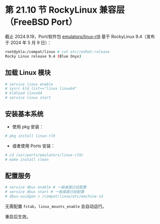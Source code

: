 # 第 21.10 节 RockyLinux 兼容层（FreeBSD Port）

截止 2024.9.19，Port/软件包 [emulators/linux-rl9](https://www.freshports.org/emulators/linux-rl9/) 基于 RockyLinux 9.4（发布于 2024 年 5 月 9 日）：

```sh
root@ykla:/compat/linux # cat etc/redhat-release 
Rocky Linux release 9.4 (Blue Onyx)
```

## 加载 Linux 模块

```sh
# service linux enable
# sysrc kld_list+="linux linux64"
# kldload linux64
# service linux start
```

## 安装基本系统

- 使用 pkg 安装：

```sh
# pkg install linux-rl9
```

- 或者使用 Ports 安装：

```sh
# cd /usr/ports/emulators/linux-rl9/ 
# make install clean
```

## 配置服务

```sh
# service dbus enable # 一般桌面已经配置
# service dbus start # 一般桌面已经配置
# dbus-uuidgen > /compat/linux/etc/machine-id
```

无需配置 `fstab`，`linux_mounts_enable` 会自动运行。

重启后生效。

